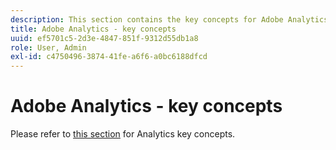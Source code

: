 ```yaml
---
description: This section contains the key concepts for Adobe Analytics, a brief description of the concept, and a specific documentation link with additional detail on the topic.
title: Adobe Analytics - key concepts
uuid: ef5701c5-2d3e-4847-851f-9312d55db1a8
role: User, Admin
exl-id: c4750496-3874-41fe-a6f6-a0bc6188dfcd
---
```

# Adobe Analytics - key concepts

Please refer to [this section](/help/landing/an-key-concepts.md) for Analytics key concepts.
